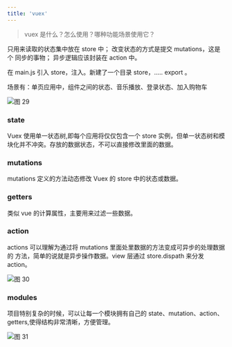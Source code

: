 ```yaml
---
title: 'vuex'
---
```


> vuex 是什么？怎么使用？哪种功能场景使用它？

只用来读取的状态集中放在 store 中； 改变状态的方式是提交 mutations，这是个
同步的事物； 异步逻辑应该封装在 action 中。

在 main.js 引入 store，注入。新建了一个目录 store，….. export 。

场景有：单页应用中，组件之间的状态、音乐播放、登录状态、加入购物车

![图 29](https://wongabner.coding.net/p/picgo/d/mdimg/git/raw/master/2021-03-23-19-20-58.png)  

### state

Vuex 使用单一状态树,即每个应用将仅仅包含一个 store 实例，但单一状态树和模
块化并不冲突。存放的数据状态，不可以直接修改里面的数据。

### mutations

mutations 定义的方法动态修改 Vuex 的 store 中的状态或数据。

### getters

类似 vue 的计算属性，主要用来过滤一些数据。

### action

actions 可以理解为通过将 mutations 里面处里数据的方法变成可异步的处理数据的
方法，简单的说就是异步操作数据。view 层通过 store.dispath 来分发 action。

![图 30](https://wongabner.coding.net/p/picgo/d/mdimg/git/raw/master/2021-03-23-19-21-14.png)  

### modules

项目特别复杂的时候，可以让每一个模块拥有自己的 state、mutation、action、
getters,使得结构非常清晰，方便管理。

![图 31](https://wongabner.coding.net/p/picgo/d/mdimg/git/raw/master/2021-03-23-19-21-28.png)  
